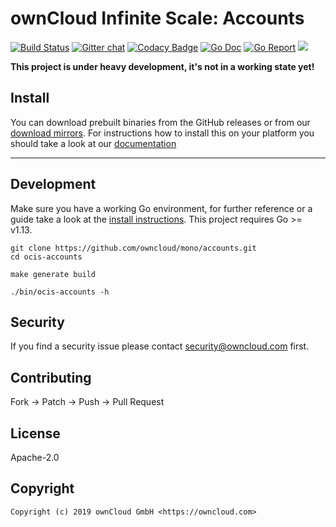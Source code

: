 # ownCloud Infinite Scale: Accounts

[![Build Status](https://cloud.drone.io/api/badges/owncloud/ocis-accounts/status.svg)](https://cloud.drone.io/owncloud/ocis-accounts)
[![Gitter chat](https://badges.gitter.im/cs3org/reva.svg)](https://gitter.im/cs3org/reva)
[![Codacy Badge](https://api.codacy.com/project/badge/Grade/d005a4722c1b463b9b95060479018e99)](https://www.codacy.com/gh/owncloud/ocis-accounts?utm_source=github.com&amp;utm_medium=referral&amp;utm_content=owncloud/ocis-accounts&amp;utm_campaign=Badge_Grade)
[![Go Doc](https://godoc.org/github.com/owncloud/mono/accounts?status.svg)](http://godoc.org/github.com/owncloud/mono/accounts)
[![Go Report](http://goreportcard.com/badge/github.com/owncloud/mono/accounts)](http://goreportcard.com/report/github.com/owncloud/mono/accounts)
[![](https://images.microbadger.com/badges/image/owncloud/ocis-accounts.svg)](http://microbadger.com/images/owncloud/ocis-accounts "Get your own image badge on microbadger.com")

**This project is under heavy development, it's not in a working state yet!**

## Install

You can download prebuilt binaries from the GitHub releases or from our [download mirrors](http://download.owncloud.com/ocis/accounts/). For instructions how to install this on your platform you should take a look at our [documentation](https://owncloud.github.io/extensions/ocis_accounts/)
****
## Development

Make sure you have a working Go environment, for further reference or a guide take a look at the [install instructions](http://golang.org/doc/install.html). This project requires Go >= v1.13.

```console
git clone https://github.com/owncloud/mono/accounts.git
cd ocis-accounts

make generate build

./bin/ocis-accounts -h
```

## Security

If you find a security issue please contact security@owncloud.com first.

## Contributing

Fork -> Patch -> Push -> Pull Request

## License

Apache-2.0

## Copyright

```console
Copyright (c) 2019 ownCloud GmbH <https://owncloud.com>
```
